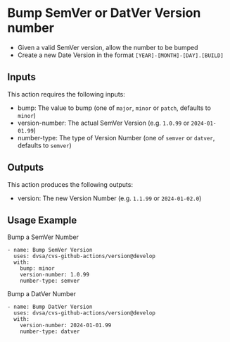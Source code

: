 # Bump SemVer or DatVer Version number

- Given a valid SemVer version, allow the number to be bumped
- Create a new Date Version in the format `[YEAR]-[MONTH]-[DAY].[BUILD]`

## Inputs

This action requires the following inputs:
- bump: The value to bump (one of `major`, `minor` or `patch`, defaults to `minor`)
- version-number: The actual SemVer Version (e.g. `1.0.99` or `2024-01-01.99`)
- number-type: The type of Version Number (one of `semver` or `datver`, defaults to `semver`)

## Outputs

This action produces the following outputs:
- version: The new Version Number (e.g. `1.1.99` or `2024-01-02.0`)

## Usage Example
Bump a SemVer Number
```
- name: Bump SemVer Version
  uses: dvsa/cvs-github-actions/version@develop
  with:
    bump: minor
    version-number: 1.0.99
    number-type: semver
```
Bump a DatVer Number
```
- name: Bump DatVer Version
  uses: dvsa/cvs-github-actions/version@develop
  with:
    version-number: 2024-01-01.99
    number-type: datver
```